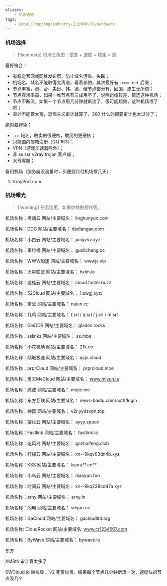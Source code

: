 ```yaml
---
aliases:
    - 机场选购
tags:
    - Label/Shopping/Industry-工业科学/IT/Hardware
---
```


### 机场选择

> [!summary]
> 机场三色图：便宜 + 速度 + 稳定 = 滚

最好符合：

- 有稳定官网或网址发布页，防止域名污染、失联；
- 机场名、域名不能取得太离谱，看着都怕，其次最好有 `.com` `.net` 后缀；
- 节点丰富，港、台、美日、韩、德、俄节点部分有，回国、原生无所谓；
- 节点存活率高，如果一堆节点有三成用不了，说明运维较差，慎选这种机场；
- 节点不断流，如果一个节点用几分钟就断流了，很可能超兽，这种机场埋了吧；
- 审计不能管太宽，恐怖主义审计就算了，360 什么的都要审计也太过分了；

绝对要避免：

- `.cn` 域名，敢卖的很硬核，敢用的更硬核；
- 只能国内邮箱注册（QQ 163）；
- VPN（游戏加速器除外）；
- 非 ss ssr v2ray trojan 客户端；
- 大爷客服；

备用机场（服务器没流量时，买便宜月付机场撑几天）：

1. XrayPort.com



### 机场曝光

> [!warning] 任君选用，如果你特别想作死。

机场名称：灵魂云
网站/主要域名： linghunyun.com

机场名称：DDG
网站/主要域名： dadiangan.com

机场名称：小白云
网站/主要域名： poigvvv.xyz

机场名称：果粒橙
网站/主要域名： guolicheng.cc

机场名称：WWW加速
网站/主要域名： wwwjs.vip

机场名称：火星联盟
网站/主要域名： hxlm.io

机场名称：速蛙云
网站/主要域名： cloud.faster.buzz

机场名称：52Cloud
网站/主要域名： 1.swgj.xyz/

机场名称：奈云
网站/主要域名： naiun.cc

机场名称：几鸡
网站/主要域名：  f.srl / q.srl / j.srl / m.srl

机场名称：GlaDOS
网站/主要域名： glados.rocks

机场名称：sslinks
网站/主要域名： ss.mba

机场名称：小花机场
网站/主要域名： 21k.co

机场名称：倾城极速
网站/主要域名： qcjs.cloud

机场名称：prprCloud
网站/主要域名： prprcloud.moe

机场名称：觅云MeCloud
网站/主要域名： www.miyun.la

机场名称：魔戒
网站/主要域名： mojie.me

机场名称：东方互联
网站/主要域名： news-baidu.com/auth/login

机场名称：神器
网站/主要域名： v2r.yydsvpn.top

机场名称：摆烂云
网站/主要域名： ayyy.space

机场名称：Fastlink
网站/主要域名： fastlink.la

机场名称：追风岛
网站/主要域名： gozhuifeng.club

机场名称：柠檬云
网站/主要域名： xn--9kqv03dn4b.xyz

机场名称：KSS
网站/主要域名： ksora**.cn**

机场名称：小鸟云
网站/主要域名： niaoyun.fun

机场名称：时间云
网站/主要域名： xn--9kq238cd47a.xyz

机场名称：arny
网站/主要域名： arny.in

机场名称：闪电
网站/主要域名： sdyun.cc

机场名称：GaCloud
网站/主要域名： gacloudltd.org

机场名称: CloudRocket
网站/主要域名: www.cr1234567.com

机场名称：ByWave 
网站/主要域名： bywave.io

东方

XMRth
审计管太多了

SWCloud.io
巨垃圾，lv2 死贵烂贵，结果每个节点几分钟断流一次，速度快的节点没几个
